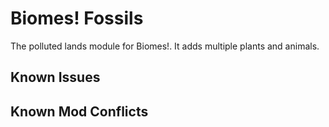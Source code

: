 # Biomes! Fossils

The polluted lands module for Biomes!. It adds multiple plants and animals.

## Known Issues

## Known Mod Conflicts
